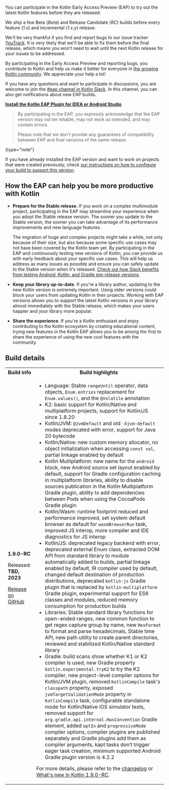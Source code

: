 [//]: # (title: Participate in the Kotlin Early Access Preview)

You can participate in the Kotlin Early Access Preview (EAP) to try out the latest Kotlin features before they are released.

We ship a few Beta (_Beta_) and Release Candidate (_RC_) builds before every feature (_1.x_) and incremental (_1.x.y_) release. 

We'll be very thankful if you find and report bugs to our issue tracker [YouTrack](https://kotl.in/issue). 
It is very likely that we'll be able to fix them before the final release, which means you won't need to wait until the next Kotlin release for your issues to be addressed. 

By participating in the Early Access Preview and reporting bugs, you contribute to Kotlin and help us make it better 
for everyone in [the growing Kotlin community](https://kotlinlang.org/community/). We appreciate your help a lot! 

If you have any questions and want to participate in discussions, you are welcome to join the [#eap channel in Kotlin Slack](https://app.slack.com/client/T09229ZC6/C0KLZSCHF). 
In this channel, you can also get notifications about new EAP builds.

**[Install the Kotlin EAP Plugin for IDEA or Android Studio](install-eap-plugin.md)**

> By participating in the EAP, you expressly acknowledge that the EAP version may not be reliable, may not work as intended, and may contain errors.
>
> Please note that we don't provide any guarantees of compatibility between EAP and final versions of the same release. 
>
{type="note"}

If you have already installed the EAP version and want to work on projects that were created previously, 
check [our instructions on how to configure your build to support this version](configure-build-for-eap.md). 

## How the EAP can help you be more productive with Kotlin

* **Prepare for the Stable release**. If you work on a complex multimodule project, participating in the EAP may streamline your experience when you adopt the Stable release version. The sooner you update to the Stable version, the sooner you can take advantage of its performance improvements and new language features. 

  The migration of huge and complex projects might take a while, not only because of their size, but also because some specific use cases may not have been covered by the Kotlin team yet. By participating in the EAP and continuously testing new versions of Kotlin, you can provide us with early feedback about your specific use cases. This will help us address as many issues as possible and ensure you can safely update to the Stable version when it's released. [Check out how Slack benefits from testing Android, Kotlin, and Gradle pre-release versions](https://slack.engineering/shadow-jobs/).
* **Keep your library up-to-date**. If you're a library author, updating to the new Kotlin version is extremely important. Using older versions could block your users from updating Kotlin in their projects. Working with EAP versions allows you to support the latest Kotlin versions in your library almost immediately with the Stable release, which makes your users happier and your library more popular.
* **Share the experience**. If you're a Kotlin enthusiast and enjoy contributing to the Kotlin ecosystem by creating educational content, trying new features in the Kotlin EAP allows you to be among the first to share the experience of using the new cool features with the community.

## Build details

<!-- _No preview versions are currently available._ -->

<table>
    <tr>
        <th>Build info</th>
        <th>Build highlights</th>
    </tr>
    <tr>
        <td><strong>1.9.0-RC</strong>
            <p>Released: <strong>TBD, 2023</strong></p>
            <p><a href="https://github.com/JetBrains/kotlin/releases/tag/v1.9.0-RC" target="_blank">Release on GitHub</a></p>
        </td>
        <td>
             <ul>
                 <li>Language: Stable <code>rangeUntil</code> operator, data objects, <code>Enum.entries</code> replacement for <code>Enum.values()</code>, and the <code>@Volatile</code> annotation</li>
                 <li>K2: basic support for Kotlin/Native and multiplatform projects, support for Kotlin/JS since 1.8.20</li>
                 <li>Kotlin/JVM: <code>@JvmDefault</code> and old <code>-Xjvm-default</code> modes deprecated with error, support for Java 20 bytecode</li>
                 <li>Kotlin/Native: new custom memory allocator, no object initialization when accessing <code>const val</code>, partial linkage enabled by default</li>
                 <li>Kotlin Multiplatform: new name for the <code>android</code> block, new Android source set layout enabled by default, support for Gradle configuration caching in multiplatform libraries, ability to disable sources publication in the Kotlin Multiplatform Gradle plugin, ability to add dependencies between Pods when using the CocoaPods Gradle plugin</li>
                 <li>Kotlin/Wasm: runtime footprint reduced and performance improved, set system default browser as default for <code>wasmBrowserRun</code> task, improved JS interop, more compiler and IDE diagnostics for JS interop</li>
                 <li>Kotlin/JS: deprecated legacy backend with error, deprecated external Enum class, extracted DOM API from standard library to module automatically added to builds, partial linkage enabled by default, IR compiler used by default, changed default destination of production distributions, deprecated <code>kotlin-js</code> Gradle plugin that is replaced by <code>kotlin-multiplatform</code> Gradle plugin, experimental support for ES6 classes and modules, reduced memory consumption for production builds</li>
                 <li>Libraries: Stable standard library functions for open-ended ranges, new common function to get regex capture group by name, new <code>HexFormat</code> to format and parse hexadecimals, Stable time API, new path utility to create parent directories, reviewed and stabilized Kotlin/Native standard library</li>
                 <li>Gradle: build scans show whether K1 or K2 compiler is used, new Gradle property <code>kotlin.experimental.tryK2</code> to try the K2 compiler, new project-level compiler options for Kotlin/JVM plugin, removed <code>KotlinCompile</code> task's <code>classpath</code> property, exposed <code>jvmTargetValidationMode</code> property in <code>KotlinCompile</code> task, configurable standalone mode for Kotlin/Native iOS simulator tests, removed support for <code>org.gradle.api.internal.HasConvention</code> Gradle element, added <code>optIn</code> and <code>progressiveMode</code> compiler options, compiler plugins are published separately and Gradle plugins add them as compiler arguments, kapt tasks don’t trigger eager task creation, minimum supported Android Gradle plugin version is 4.2.2</li>
            </ul>
            <p>For more details, please refer to the <a href="https://github.com/JetBrains/kotlin/releases/tag/v1.9.0-RC">changelog</a> or <a href="whatsnew-eap.md">What's new in Kotlin 1.9.0-RC</a>.</p>
        </td>
    </tr>
</table>
